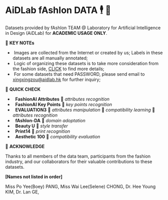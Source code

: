 # AiDLab fAshIon DATA  🕴️ 💼

Datasets provided by fAshIon TEAM @ Laboratory for Artificial Intelligence in Design (AiDLab) for **ACADEMIC USAGE ONLY**.

🖤 **KEY NOTEs**

- &nbsp;Images are collected from the Internet or created by us; Labels in these datasets are all manually annotated;
- &nbsp;Logic of organizing these datasets is to take more consideration from the fashion side, [CLICK](https://arxiv.org/pdf/2105.03050.pdf) to find more details;
- &nbsp;For some datasets that need PASSWORD, please send email to xingxingzou@aidlab.hk for further inquiry;


🖤 **QUICK CHECK**

- &nbsp; **FashionAI Attributes** 🔖 _attributes recognition_
- &nbsp; **FashionAI Key Points** 🔖 _key points recognition_
- &nbsp; **EVALUATION3** 🔖 _attributes manipulation_ 🔖 _compatibility learning_ 🔖 _attributes recognition_ 
- &nbsp; **fAshIon-DA** 🔖 _domain adoptation_
- &nbsp; **Beauty U** 🔖 _style transfer_
- &nbsp; **Print14** 🔖 _print recognition_
- &nbsp; **Aesthetic 100** 🔖 _compatibility evaluation_



🖤 **ACKNOWLEDGE**

Thanks to all members of the data team, participants from the fashion industry, and our collaborators for their valuable contributions to these datasets.

**[Names not listed in order]**

Miss Po Yee(Boey) PANG, Miss Wai Lee(Selene) CHONG, Dr. Hee Young KIM, Dr. Lan GE,  
